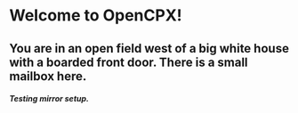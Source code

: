 Welcome to OpenCPX!
==============

You are in an open field west of a big white house with a boarded
front door.
There is a small mailbox here.
--------------
>

##### Testing mirror setup.

